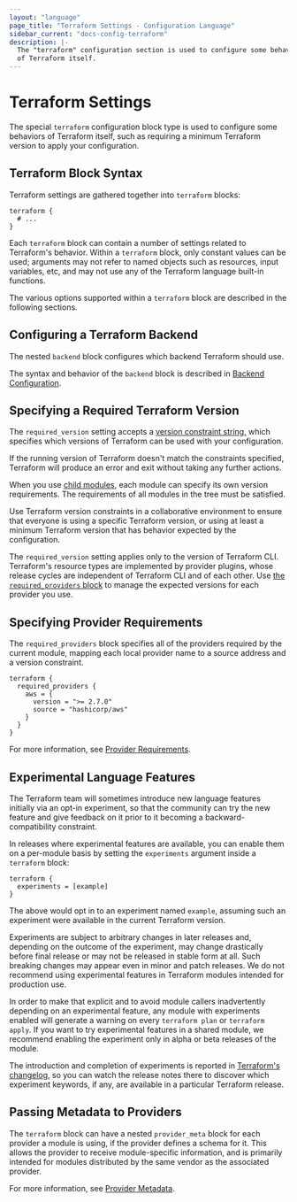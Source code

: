 ```yaml
---
layout: "language"
page_title: "Terraform Settings - Configuration Language"
sidebar_current: "docs-config-terraform"
description: |-
  The "terraform" configuration section is used to configure some behaviors
  of Terraform itself.
---
```


# Terraform Settings

The special `terraform` configuration block type is used to configure some
behaviors of Terraform itself, such as requiring a minimum Terraform version to
apply your configuration.

## Terraform Block Syntax

Terraform settings are gathered together into `terraform` blocks:

```hcl
terraform {
  # ...
}
```

Each `terraform` block can contain a number of settings related to Terraform's
behavior. Within a `terraform` block, only constant values can be used;
arguments may not refer to named objects such as resources, input variables,
etc, and may not use any of the Terraform language built-in functions.

The various options supported within a `terraform` block are described in the
following sections.

## Configuring a Terraform Backend

The nested `backend` block configures which backend Terraform should use.

The syntax and behavior of the `backend` block is described in [Backend
Configuration](./backend.html).

## Specifying a Required Terraform Version

The `required_version` setting accepts a [version constraint
string,](./version-constraints.html) which specifies which versions of Terraform
can be used with your configuration.

If the running version of Terraform doesn't match the constraints specified,
Terraform will produce an error and exit without taking any further actions.

When you use [child modules](/docs/configuration/blocks/modules/index.html), each module can specify its own
version requirements. The requirements of all modules in the tree must be
satisfied.

Use Terraform version constraints in a collaborative environment to
ensure that everyone is using a specific Terraform version, or using at least
a minimum Terraform version that has behavior expected by the configuration.

The `required_version` setting applies only to the version of Terraform CLI.
Terraform's resource types are implemented by provider plugins,
whose release cycles are independent of Terraform CLI and of each other.
Use [the `required_providers` block](./provider-requirements.html) to manage
the expected versions for each provider you use.

## Specifying Provider Requirements

[inpage-source]: #specifying-provider-requirements

The `required_providers` block specifies all of the providers required by the
current module, mapping each local provider name to a source address and a
version constraint.

```hcl
terraform {
  required_providers {
    aws = {
      version = ">= 2.7.0"
      source = "hashicorp/aws"
    }
  }
}
```

For more information, see [Provider Requirements](./provider-requirements.html).

## Experimental Language Features

The Terraform team will sometimes introduce new language features initially via
an opt-in experiment, so that the community can try the new feature and give
feedback on it prior to it becoming a backward-compatibility constraint.

In releases where experimental features are available, you can enable them on
a per-module basis by setting the `experiments` argument inside a `terraform`
block:

```hcl
terraform {
  experiments = [example]
}
```

The above would opt in to an experiment named `example`, assuming such an
experiment were available in the current Terraform version.

Experiments are subject to arbitrary changes in later releases and, depending on
the outcome of the experiment, may change drastically before final release or
may not be released in stable form at all. Such breaking changes may appear
even in minor and patch releases. We do not recommend using experimental
features in Terraform modules intended for production use.

In order to make that explicit and to avoid module callers inadvertently
depending on an experimental feature, any module with experiments enabled will
generate a warning on every `terraform plan` or `terraform apply`. If you
want to try experimental features in a shared module, we recommend enabling the
experiment only in alpha or beta releases of the module.

The introduction and completion of experiments is reported in
[Terraform's changelog](https://github.com/hashicorp/terraform/blob/master/CHANGELOG.md),
so you can watch the release notes there to discover which experiment keywords,
if any, are available in a particular Terraform release.

## Passing Metadata to Providers

The `terraform` block can have a nested `provider_meta` block for each
provider a module is using, if the provider defines a schema for it. This
allows the provider to receive module-specific information, and is primarily
intended for modules distributed by the same vendor as the associated provider.

For more information, see [Provider Metadata](/docs/internals/provider-meta.html).
